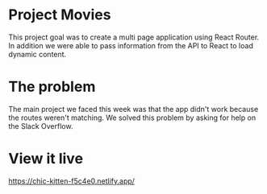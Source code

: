 # Project Movies

This project goal was to create a multi page application using React Router. In addition we were able to pass information from the API to React to load dynamic content. 

# The problem

 The main project we faced this week was that the app didn't work because the routes weren't matching. We solved this problem by asking for help on the Slack Overflow.

# View it live

https://chic-kitten-f5c4e0.netlify.app/ 